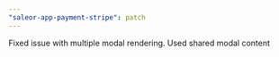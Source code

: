 ```yaml
---
"saleor-app-payment-stripe": patch
---
```


Fixed issue with multiple modal rendering. Used shared modal content
